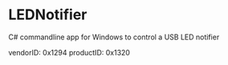 # LEDNotifier

C# commandline app for Windows to control a USB LED notifier

vendorID: 0x1294
productID: 0x1320
